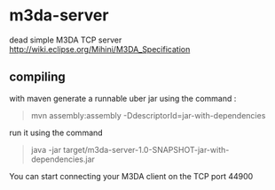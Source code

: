 m3da-server
===========

dead simple M3DA TCP server http://wiki.eclipse.org/Mihini/M3DA_Specification


compiling 
---------

with maven generate a runnable uber jar using the command :

> 
> mvn assembly:assembly -DdescriptorId=jar-with-dependencies
> 

run it using the command 

> java -jar target/m3da-server-1.0-SNAPSHOT-jar-with-dependencies.jar

You can start connecting your M3DA client on the TCP port 44900
